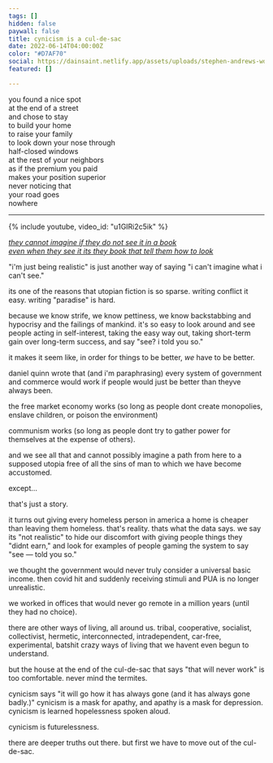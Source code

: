 ```yaml
---
tags: []
hidden: false
paywall: false
title: cynicism is a cul-de-sac
date: 2022-06-14T04:00:00Z
color: "#D7AF70"
social: https://dainsaint.netlify.app/assets/uploads/stephen-andrews-wdh2ukjb0lu-unsplash.jpg
featured: []

---
```

you found a nice spot  
at the end of a street  
and chose to stay  
to build your home  
to raise your family  
to look down your nose through  
half-closed windows  
at the rest of your neighbors  
as if the premium you paid  
makes your position superior  
never noticing that  
your road goes  
nowhere
>
***

{% include youtube, video_id: "u1GIRi2c5ik" %}

[_they cannot imagine if they do not see it in a book  
even when they see it its they book that tell them how to look_](https://www.youtube.com/watch?v=u1GIRi2c5ik)

"i'm just being realistic" is just another way of saying "i can't imagine what i can't see."

its one of the reasons that utopian fiction is so sparse. writing conflict it easy. writing "paradise" is hard.

because we know strife, we know pettiness, we know backstabbing and hypocrisy and the failings of mankind. it's so easy to look around and see people acting in self-interest, taking the easy way out, taking short-term gain over long-term success, and say "see? i told you so."

it makes it seem like, in order for things to be better, _we_ have to be better.

daniel quinn wrote that (and i'm paraphrasing) every system of government and commerce would work if people would just be better than theyve always been.

the free market economy works (so long as people dont create monopolies, enslave children, or poison the environment)

communism works (so long as people dont try to gather power for themselves at the expense of others).

and we see all that and cannot possibly imagine a path from here to a supposed utopia free of all the sins of man to which we have become accustomed.

except...

that's just a story.

it turns out giving every homeless person in america a home is cheaper than leaving them homeless. that's reality. thats what the data says. we say its "not realistic" to hide our discomfort with giving people things they "didnt earn," and look for examples of people gaming the system to say "see — told you so."

we thought the government would never truly consider a universal basic income. then covid hit and suddenly receiving stimuli and PUA is no longer unrealistic.

we worked in offices that would never go remote in a million years (until they had no choice).

there are other ways of living, all around us. tribal, cooperative, socialist, collectivist, hermetic, interconnected, intradependent, car-free, experimental, batshit crazy ways of living that we havent even begun to understand.

but the house at the end of the cul-de-sac that says "that will never work" is too comfortable. never mind the termites.

cynicism says "it will go how it has always gone (and it has always gone badly.)" cynicism is a mask for apathy, and apathy is a mask for depression. cynicism is learned hopelessness spoken aloud.

cynicism is futurelessness.

there are deeper truths out there. but first we have to move out of the cul-de-sac.